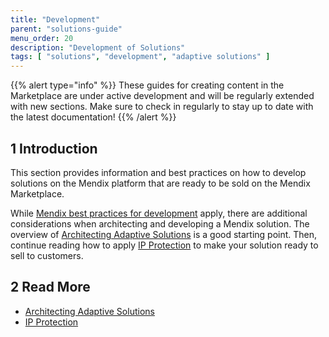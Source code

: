 ```yaml
---
title: "Development"
parent: "solutions-guide"
menu_order: 20
description: "Development of Solutions"
tags: [ "solutions", "development", "adaptive solutions" ]
---
```


{{% alert type="info" %}}
These guides for creating content in the Marketplace are under active development and will be regularly extended with new sections. Make sure to check in regularly to stay up to date with the latest documentation!
{{% /alert %}}

## 1 Introduction

This section provides information and best practices on how to develop solutions on the Mendix platform that are ready to be sold on the Mendix Marketplace.

While [Mendix best practices for development](/howto/general/dev-best-practices) apply, there are additional considerations when architecting and developing a Mendix solution. The overview of [Architecting Adaptive Solutions](adaptive-solution-architecture) is a good starting point. Then, continue reading how to apply [IP Protection](ip-protection) to make your solution ready to sell to customers.

## 2 Read More

* [Architecting Adaptive Solutions](adaptive-solution-architecture)
* [IP Protection](ip-protection)

